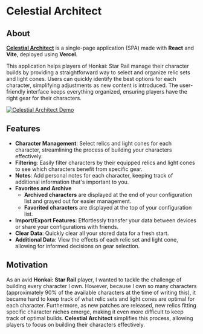 # Celestial Architect

## About
[**Celestial Architect**](https://celestial-architect.vercel.app/) is a single-page application (SPA) made with **React** and **Vite**, deployed using **Vercel**.

This application helps players of Honkai: Star Rail manage their character builds by providing a straightforward way to select and organize relic sets and light cones. Users can quickly identify the best options for each character, simplifying adjustments as new content is introduced. The user-friendly interface keeps everything organized, ensuring players have the right gear for their characters.

<!-- Demo Video -->
[![Celestial Architect Demo](https://github.com/user-attachments/assets/a86820d5-563b-414e-b0cf-7ab2e9d8c8b3)](https://www.youtube.com/watch?v=l2gQfSTXXmM)


## Features
- **Character Management**: Select relics and light cones for each character, streamlining the process of building your characters effectively.
- **Filtering**: Easily filter characters by their equipped relics and light cones to see which characters benefit from specific gear.
- **Notes**: Add personal notes for each character, keeping track of additional information that's important to you.
- **Favorites and Archive**
  -  **Archived characters** are displayed at the end of your configuration list and grayed out for easier management.
  -  **Favorited characters** are displayed at the top of your configuration list.
- **Import/Export Features**: Effortlessly transfer your data between devices or share your configurations with friends.
- **Clear Data**: Quickly clear all your stored data for a fresh start.
- **Additional Data**: View the effects of each relic set and light cone, allowing for informed decisions on gear selection.

## Motivation
As an avid **Honkai: Star Rail** player, I wanted to tackle the challenge of building every character I own. However, because I own so many characters (approximately 90% of the available characters at the time of writing this), it became hard to keep track of what relic sets and light cones are optimal for each character. Furthermore, as new patches are released, new relics fitting specific character niches emerge, making it even more difficult to keep track of optimal builds. **Celestial Architect** simplifies this process, allowing players to focus on building their characters effectively.
